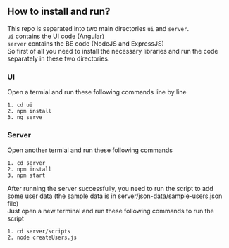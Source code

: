 ## How to install and run?
This repo is separated into two main directories ```ui``` and ```server```. <br />
```ui``` contains the UI code (Angular) <br />
```server``` contains the BE code (NodeJS and ExpressJS) <br />
So first of all you need to install the necessary libraries and run the code separately in these two directories.

### UI
Open a termial and run these following commands line by line
```
1. cd ui
2. npm install
3. ng serve
```
### Server
Open another termial and run these following commands
```
1. cd server
2. npm install
3. npm start
```

After running the server successfully, you need to run the script to add some user data
(the sample data is in server/json-data/sample-users.json file) <br />
Just open a new terminal and run these following commands to run the script
```
1. cd server/scripts
2. node createUsers.js
```